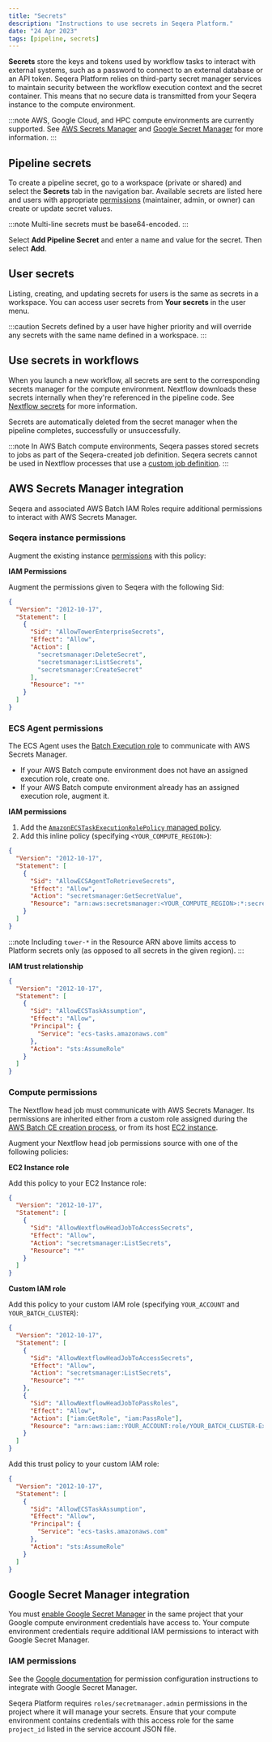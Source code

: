 ```yaml
---
title: "Secrets"
description: "Instructions to use secrets in Seqera Platform."
date: "24 Apr 2023"
tags: [pipeline, secrets]
---
```


**Secrets** store the keys and tokens used by workflow tasks to interact with external systems, such as a password to connect to an external database or an API token. Seqera Platform relies on third-party secret manager services to maintain security between the workflow execution context and the secret container. This means that no secure data is transmitted from your Seqera instance to the compute environment.

:::note
AWS, Google Cloud, and HPC compute environments are currently supported. See [AWS Secrets Manager](https://docs.aws.amazon.com/secretsmanager/index.html) and [Google Secret Manager](https://cloud.google.com/secret-manager/docs/overview) for more information.
:::

## Pipeline secrets

To create a pipeline secret, go to a workspace (private or shared) and select the **Secrets** tab in the navigation bar. Available secrets are listed here and users with appropriate [permissions](../orgs-and-teams/roles) (maintainer, admin, or owner) can create or update secret values.

:::note
Multi-line secrets must be base64-encoded.
:::

Select **Add Pipeline Secret** and enter a name and value for the secret. Then select **Add**.

## User secrets

Listing, creating, and updating secrets for users is the same as secrets in a workspace. You can access user secrets from **Your secrets** in the user menu.

:::caution
Secrets defined by a user have higher priority and will override any secrets with the same name defined in a workspace.
:::

## Use secrets in workflows

When you launch a new workflow, all secrets are sent to the corresponding secrets manager for the compute environment. Nextflow downloads these secrets internally when they're referenced in the pipeline code. See [Nextflow secrets](https://www.nextflow.io/docs/edge/secrets.html#process-secrets) for more information.

Secrets are automatically deleted from the secret manager when the pipeline completes, successfully or unsuccessfully.

:::note
In AWS Batch compute environments, Seqera passes stored secrets to jobs as part of the Seqera-created job definition. Seqera secrets cannot be used in Nextflow processes that use a [custom job definition](https://www.nextflow.io/docs/latest/aws.html#custom-job-definition).
:::

## AWS Secrets Manager integration

Seqera and associated AWS Batch IAM Roles require additional permissions to interact with AWS Secrets Manager.

### Seqera instance permissions

Augment the existing instance [permissions](https://github.com/seqeralabs/nf-tower-aws) with this policy:

**IAM Permissions**

Augment the permissions given to Seqera with the following Sid:

```json
{
  "Version": "2012-10-17",
  "Statement": [
    {
      "Sid": "AllowTowerEnterpriseSecrets",
      "Effect": "Allow",
      "Action": [
        "secretsmanager:DeleteSecret",
        "secretsmanager:ListSecrets",
        "secretsmanager:CreateSecret"
      ],
      "Resource": "*"
    }
  ]
}
```

### ECS Agent permissions

The ECS Agent uses the [Batch Execution role](https://docs.aws.amazon.com/batch/latest/userguide/execution-IAM-role.html#create-execution-role) to communicate with AWS Secrets Manager.

- If your AWS Batch compute environment does not have an assigned execution role, create one.
- If your AWS Batch compute environment already has an assigned execution role, augment it.

**IAM permissions**

1. Add the [`AmazonECSTaskExecutionRolePolicy` managed policy](https://docs.aws.amazon.com/aws-managed-policy/latest/reference/AmazonECSTaskExecutionRolePolicy.html).
1. Add this inline policy (specifying `<YOUR_COMPUTE_REGION>`):

```json
{
  "Version": "2012-10-17",
  "Statement": [
    {
      "Sid": "AllowECSAgentToRetrieveSecrets",
      "Effect": "Allow",
      "Action": "secretsmanager:GetSecretValue",
      "Resource": "arn:aws:secretsmanager:<YOUR_COMPUTE_REGION>:*:secret:tower-*"
    }
  ]
}
```

:::note
Including `tower-*` in the Resource ARN above limits access to Platform secrets only (as opposed to all secrets in the given region).
:::

**IAM trust relationship**

```json
{
  "Version": "2012-10-17",
  "Statement": [
    {
      "Sid": "AllowECSTaskAssumption",
      "Effect": "Allow",
      "Principal": {
        "Service": "ecs-tasks.amazonaws.com"
      },
      "Action": "sts:AssumeRole"
    }
  ]
}
```

### Compute permissions

The Nextflow head job must communicate with AWS Secrets Manager. Its permissions are inherited either from a custom role assigned during the [AWS Batch CE creation process](../compute-envs/aws-batch#advanced-options), or from its host [EC2 instance](https://docs.aws.amazon.com/batch/latest/userguide/instance_IAM_role.html).

Augment your Nextflow head job permissions source with one of the following policies:

**EC2 Instance role**

Add this policy to your EC2 Instance role:

```json
{
  "Version": "2012-10-17",
  "Statement": [
    {
      "Sid": "AllowNextflowHeadJobToAccessSecrets",
      "Effect": "Allow",
      "Action": "secretsmanager:ListSecrets",
      "Resource": "*"
    }
  ]
}
```

**Custom IAM role**

Add this policy to your custom IAM role (specifying `YOUR_ACCOUNT` and `YOUR_BATCH_CLUSTER`):

```json
{
  "Version": "2012-10-17",
  "Statement": [
    {
      "Sid": "AllowNextflowHeadJobToAccessSecrets",
      "Effect": "Allow",
      "Action": "secretsmanager:ListSecrets",
      "Resource": "*"
    },
    {
      "Sid": "AllowNextflowHeadJobToPassRoles",
      "Effect": "Allow",
      "Action": ["iam:GetRole", "iam:PassRole"],
      "Resource": "arn:aws:iam::YOUR_ACCOUNT:role/YOUR_BATCH_CLUSTER-ExecutionRole"
    }
  ]
}
```

Add this trust policy to your custom IAM role:

```json
{
  "Version": "2012-10-17",
  "Statement": [
    {
      "Sid": "AllowECSTaskAssumption",
      "Effect": "Allow",
      "Principal": {
        "Service": "ecs-tasks.amazonaws.com"
      },
      "Action": "sts:AssumeRole"
    }
  ]
}
```

## Google Secret Manager integration

You must [enable Google Secret Manager](https://cloud.google.com/secret-manager/docs/configuring-secret-manager) in the same project that your Google compute environment credentials have access to. Your compute environment credentials require additional IAM permissions to interact with Google Secret Manager.

### IAM permissions

See the [Google documentation](https://cloud.google.com/secret-manager/docs/access-control) for permission configuration instructions to integrate with Google Secret Manager.

Seqera Platform requires `roles/secretmanager.admin` permissions in the project where it will manage your secrets. Ensure that your compute environment contains credentials with this access role for the same `project_id` listed in the service account JSON file.
